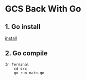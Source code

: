 # GCS Back With Go
## 1. Go install
[install](https://golang.org/dl/g "golang")
## 2. Go compile
    In Terminal
        cd src
        go run main.go
